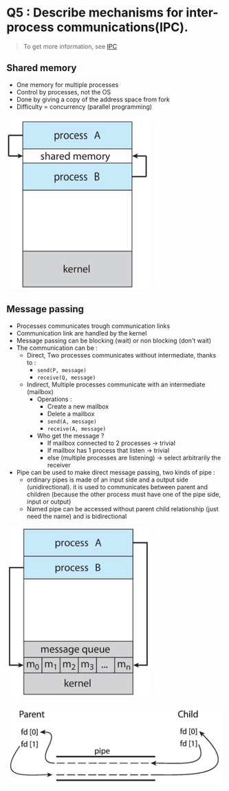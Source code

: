# Q5 : Describe mechanisms for inter-process communications(IPC).

> To get more information, see [IPC](../Notion/Concepts/IPC.md)

## Shared memory

- One memory for multiple processes
- Control by processes, not the OS
- Done by giving a copy of the address space from fork
- Difficulty = concurrency (parallel programming)

![](attachments/Pasted%20image%2020230614172104.png)

## Message passing

- Processes communicates trough communication links
- Communication link are handled by the kernel
- Message passing can be blocking (wait) or non blocking (don't wait)
- The communication can be :
	- Direct, Two processes communicates without intermediate, thanks to :
		- `send(P, message)`
		- `receive(Q, message)`
	- Indirect, Multiple processes communicate with an intermediate (mailbox)
		- Operations :
			- Create a new mailbox
			- Delete a mailbox
			- `send(A, message)` 
			- `receive(A, message)` 
		- Who get the message ?
			- If mailbox connected to 2 processes $\rightarrow$ trivial
			- If mailbox has 1 process that listen $\rightarrow$ trivial
			- else (multiple processes are listening) $\rightarrow$ select arbitrarily the receiver
- Pipe can be used to make direct message passing, two kinds of pipe :
	- ordinary pipes is made of an input side and a output side (unidirectional). it is used to communicates between parent and children (because the other process must have one of the pipe side, input or output) 
	- Named pipe can be accessed without parent child relationship (just need the name) and is bidirectional

![](attachments/Pasted%20image%2020230614172116.png)

![](attachments/Pasted%20image%2020230614172130.png)
